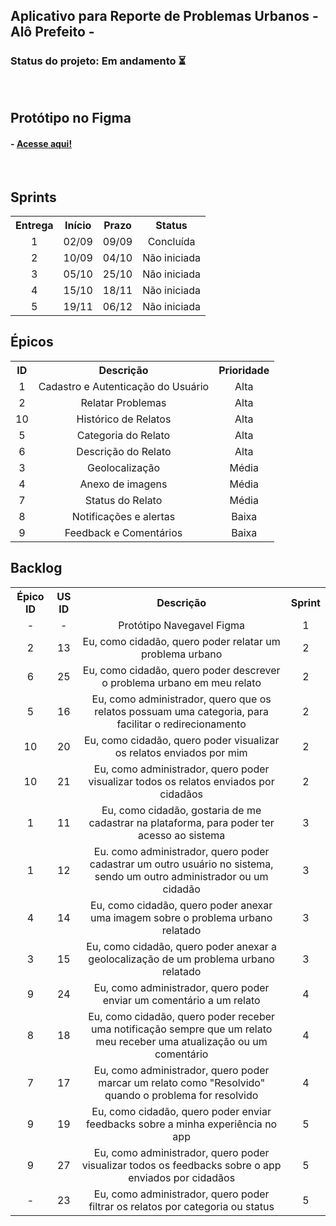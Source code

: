 ## Aplicativo para Reporte de Problemas Urbanos - Alô Prefeito -

<h3> Status do projeto: Em andamento ⏳ </h3>

<br>

<h2>  Protótipo no Figma </h2>

#### - <a href="https://www.figma.com/design/EyV3Hb6lKvi3qwFWH42akP/Al%C3%B4Prefeito?node-id=0-1&t=s94lVoeucrGDj3KD-0"> Acesse aqui! </a>

<br>

<span id="entregas">
    
<h2> Sprints </h2>

<table >
    <tr>
        <th> Entrega </th>
        <th> Início </th>
        <th> Prazo </th>
        <th> Status </th>
    </tr>
    <tr align="center">
        <td> 1 </td>
        <td> 02/09 </td>
        <td> 09/09 </td>
        <td> Concluída </td>
    </tr>
     <tr align="center">
        <td> 2 </td>
        <td> 10/09 </td>
        <td> 04/10 </td>
        <td> Não iniciada </td>
    </tr>
     <tr align="center">
        <td> 3 </td>
        <td> 05/10 </td>
        <td> 25/10 </td>
        <td> Não iniciada </td>
    </tr>
     <tr align="center">
        <td> 4 </td>
        <td> 15/10 </td>
        <td> 18/11 </td>
        <td> Não iniciada </td>
    </tr>
       <tr align="center">
        <td> 5 </td>
        <td> 19/11 </td>
        <td> 06/12 </td>
        <td> Não iniciada </td>
    </tr>
</table>

<h2> Épicos </h2>
<table >
    <tr>
        <th> ID </th>
        <th> Descrição </th>
        <th> Prioridade </th>
    </tr>
    <tr align="center">
        <td> 1 </td>
        <td> Cadastro e Autenticação do Usuário </td>
      <td> Alta</td>
    </tr>
     <tr align="center">
        <td> 2 </td>
        <td> Relatar Problemas </td>
       <td> Alta </td>
    </tr>
    <tr align="center">
        <td> 10 </td>
        <td> Histórico de Relatos </td>
        <td> Alta </td>
    </tr>
    <tr align="center">
        <td> 5 </td>
        <td> Categoria do Relato </td>
         <td> Alta </td>
    </tr>
    <tr align="center">
        <td> 6 </td>
        <td> Descrição do Relato </td>
      <td> Alta </td></td>
    </tr>
     <tr align="center">
        <td> 3 </td>
        <td> Geolocalização </td>
       <td> Média </td>
    </tr>
     <tr align="center">
        <td> 4 </td>
        <td> Anexo de imagens </td>
       <td> Média </td>
    </tr>
     <tr align="center">
        <td> 7 </td>
        <td> Status do Relato </td>
       <td> Média </td>
    </tr>
     <tr align="center">
        <td> 8 </td>
        <td> Notificações e alertas </td>
       <td> Baixa </td>
    </tr>
     <tr align="center">
        <td> 9 </td>
        <td> Feedback e Comentários </td>
       <td> Baixa </td>
    </tr>
</table>

<h2> Backlog </h2>
<table >
    <tr>
        <th> Épico ID </th>
        <th> US ID </th>
        <th> Descrição </th>
        <th> Sprint </th>
    </tr>
    <tr align="center">
        <td> - </td>
        <td> - </td>
        <td> Protótipo Navegavel Figma </td>
        <td> 1 </td>
    </tr>
     <tr align="center">
        <td> 2 </td>
        <td> 13 </td>
        <td> Eu, como cidadão, quero poder relatar um problema urbano </td>
        <td> 2 </td>
    </tr>
     <tr align="center">
        <td> 6 </td>
        <td> 25 </td>
        <td> Eu, como cidadão, quero poder descrever o problema urbano em meu relato </td>
        <td> 2 </td>
    </tr>
     <tr align="center">
        <td> 5 </td>
        <td> 16 </td>
        <td> Eu, como administrador, quero que os relatos possuam uma categoria, para facilitar o redirecionamento </td>
        <td> 2 </td>
    </tr>
    <tr align="center">
        <td> 10 </td>
        <td> 20 </td>
        <td> Eu, como cidadão, quero poder visualizar os relatos enviados por mim </td>
        <td> 2 </td>
    </tr>
    <tr align="center">
        <td> 10 </td>
        <td> 21 </td>
        <td> Eu, como administrador, quero poder visualizar todos os relatos enviados por cidadãos </td>
        <td> 2 </td>
    </tr>
      <tr align="center">
        <td> 1 </td>
        <td> 11 </td>
        <td> Eu, como cidadão, gostaria de me cadastrar na plataforma, para poder ter acesso ao sistema </td>
        <td> 3 </td>
    </tr>
    <tr align="center">
        <td> 1 </td>
        <td> 12 </td>
        <td> Eu. como administrador, quero poder cadastrar um outro usuário no sistema, sendo um outro administrador ou um cidadão </td>
        <td> 3 </td>
    </tr>
      <tr align="center">
        <td> 4 </td>
        <td> 14 </td>
        <td> Eu, como cidadão, quero poder anexar uma imagem sobre o problema urbano relatado </td>
        <td> 3 </td>
    </tr>      
  <tr align="center">
        <td> 3 </td>
        <td> 15 </td>
        <td> Eu, como cidadão, quero poder anexar a geolocalização de um problema urbano relatado </td>
        <td> 3 </td>
    </tr> 
  <tr align="center">
        <td> 9 </td>
        <td> 24 </td>
        <td> Eu, como administrador, quero poder enviar um comentário a um relato </td>
        <td> 4 </td>
    </tr>  
  <tr align="center">
        <td> 8 </td>
        <td> 18 </td>
        <td> Eu, como cidadão, quero poder receber uma notificação sempre que um relato meu receber uma atualização ou um comentário </td>
        <td> 4 </td>
    </tr>    
  <tr align="center">
        <td> 7 </td>
        <td> 17 </td>
        <td> Eu, como administrador, quero poder marcar um relato como "Resolvido" quando o problema for resolvido </td>
        <td> 4 </td>
    </tr>    
  <tr align="center">
        <td> 9 </td>
        <td> 19 </td>
        <td> Eu, como cidadão, quero poder enviar feedbacks sobre a minha experiência no app </td>
        <td> 5 </td>
    </tr>    
  <tr align="center">
        <td> 9 </td>
        <td> 27 </td>
        <td> Eu, como administrador, quero poder visualizar todos os feedbacks sobre o app enviados por cidadãos </td>
        <td> 5 </td>
    </tr>
    <tr align="center">
        <td> - </td>
        <td> 23 </td>
        <td> Eu, como administrador, quero poder filtrar os relatos por categoria ou status </td>
        <td> 5 </td>
    </tr>
</table>
<br>
